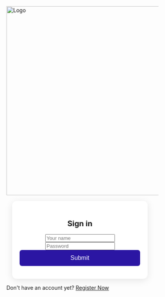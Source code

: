 <!DOCTYPE html>
<html lang="en">
<head>
  <meta charset="UTF-8" />
  <meta name="viewport" content="width=device-width, initial-scale=1.0" />
  <title>Pasig Public Market Registration</title>
  <body background = "Pasig-bg.png"></body>
  <style>
    * {
      box-sizing: border-box;
    }
    
    
    body {
      display: flex;
      flex-direction: column;
      align-items: center;
      justify-content: center;
      min-height: 100vh;
      margin: 0;
      background-color: #7592ea;
      font-family: Arial, sans-serif;
      padding: 20px;
    }

    .logo {
      margin-bottom: 1px;
    }

    .logo img {
      width: 500px;
      height: auto;
    }

    .rectangle {
      width: 100%;
      max-width: 360px;
      padding: 20px;
      background-color: #ffffff;
      border-radius: 12px;
      box-shadow: 0 4px 20px rgba(0, 0, 0, 0.1);
      text-align: center;
      margin: 15px;
    }

    .rectangle h2 {
      margin-bottom: 16px;
      font-size: 1.25rem;
    }

    input[type="password"] {
      width: 100%;
      padding: 12px;
      margin: 10px 0;
      border: 1px solid #ccc;
      border-radius: 6px;
      font-size: 16px;
    }

    input[type="text"] {
      width: 100%;
      padding: 12px;
      margin: 10px 0;
      border: 1px solid #ccc;
      border-radius: 6px;
      font-size: 16px;
    }

    button {
      width: 100%;
      padding: 12px;
      background-color: #2b16a3;
      color: white;
      border: none;
      border-radius: 6px;
      cursor: pointer;
      font-size: 16px;
    }

    button:hover {
      background-color: #282485;
    }

    
  </style>
</head>

  <div class="logo">
    <img src= "Pasig-logo.png" alt="Logo">
  </div>

  <div class="rectangle">
    <h2>Sign in</h2>
    <input type="text" placeholder="Your name" />
    <input type="password" placeholder="Password" />
    <form action="sign in.html" method="get">
        <button type="submit">Submit</button>
    </form>
  </div>

  <p> Don't have an account yet? <a href = "register.html">Register Now</a></p>
 



</body>
</html>
